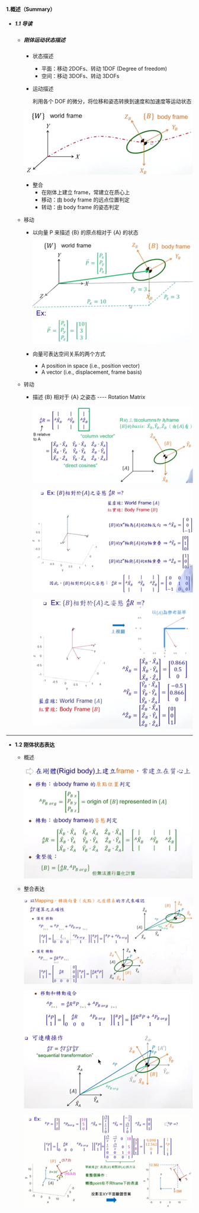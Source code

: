 #### 1.概述（Summary）

* ##### 1.1 导读

  * ##### 刚体运动状态描述

    * 状态描述

      * 平面：移动 2DOFs、转动 1DOF (Degree of freedom)
      * 空间：移动 3DOFs、转动 3DOFs

    * 运动描述

      利用各个 DOF 的微分，将位移和姿态转换到速度和加速度等运动状态

    ![avatar](./images/u11_Rigid_body_status.png)

    * 整合
      * 在刚体上建立 frame，常建立在质心上
      * 移动：由 body frame 的远点位置判定
      * 转动：由 body frame 的姿态判定

  * 移动

    * 以向量 P 来描述 {B} 的原点相对于 {A} 的状态

      ![avatar](./images/u11_Rigid_body_vector.png)

    * 向量可表达空间关系的两个方式
      * A position in space (i.e., position vector)
      * A vector (i.e., displacement, frame basis)

  * 转动

    * 描述 {B} 相对于 {A} 之姿态 ---- Rotation Matrix

      ![avatar](./images/u11_Rigid_body_turn_1.png)

      ![avatar](./images/u11_Rigid_body_turn_2.png)

      ![avatar](./images/u11_Rigid_body_turn_3.png)

---

* **1.2 刚体状态表达**

  * 概述

    ![avatar](./images/u12_Rigid_Body_Express_1.png)

  * 整合表达

    ![avatar](./images/u12_Rigid_Body_Express_2.png)

    ![avatar](./images/u12_Rigid_Body_Express_3.png)

    ![avatar](./images/u12_Rigid_Body_Express_4.png)

